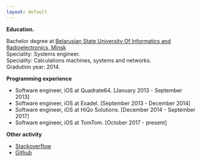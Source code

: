 ```yaml
---
layout: default
---
```


**Education.**

Bachelor degree at [Belarusian State University Of Informatics and Radioelectronics, Minsk](https://www.bsuir.by/)
<br>Speciality: Systems engineer. 
<br>Speciality: Calculations machines, systems and networks. 
<br>Gradution year: 2014.

**Programming experience**

- Software engineer, iOS at Quadrate64. [January 2013 - September 2013]
- Software engineer, iOS at Exadel. [September 2013 - December 2014]
- Software engineer, iOS at HiQo Solutions. [December 2014 - September 2017]
- Software engineer, iOS at TomTom. [October 2017 - present]

**Other activity**

- [Stackoverflow](https://stackoverflow.com/users/1417714/skyylex)
- [Github](https://github.com/skyylex)
